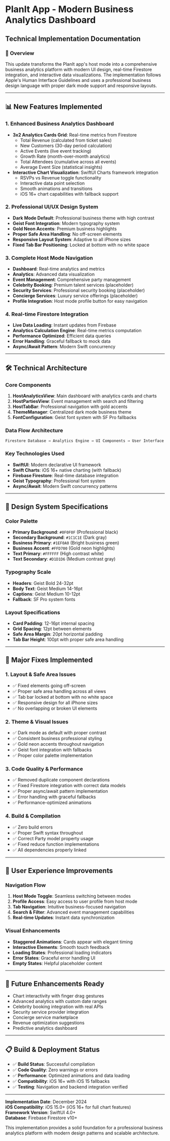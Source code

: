# PlanIt App - Modern Business Analytics Dashboard
## Technical Implementation Documentation

### 🚀 **Overview**
This update transforms the PlanIt app's host mode into a comprehensive business analytics platform with modern UI design, real-time Firestore integration, and interactive data visualizations. The implementation follows Apple's Human Interface Guidelines and uses a professional business design language with proper dark mode support and responsive layouts.

---

## 📊 **New Features Implemented**

### 1. **Enhanced Business Analytics Dashboard**
- **3x2 Analytics Cards Grid**: Real-time metrics from Firestore
  - Total Revenue (calculated from ticket sales)
  - New Customers (30-day period calculation)
  - Active Events (live event tracking)
  - Growth Rate (month-over-month analytics)
  - Total Attendees (cumulative across all events)
  - Average Event Size (statistical insights)
- **Interactive Chart Visualization**: SwiftUI Charts framework integration
  - RSVPs vs Revenue toggle functionality
  - Interactive data point selection
  - Smooth animations and transitions
  - iOS 16+ chart capabilities with fallback support

### 2. **Professional UI/UX Design System**
- **Dark Mode Default**: Professional business theme with high contrast
- **Geist Font Integration**: Modern typography system
- **Gold Neon Accents**: Premium business highlights
- **Proper Safe Area Handling**: No off-screen elements
- **Responsive Layout System**: Adaptive to all iPhone sizes
- **Fixed Tab Bar Positioning**: Locked at bottom with no white space

### 3. **Complete Host Mode Navigation**
- **Dashboard**: Real-time analytics and metrics
- **Analytics**: Advanced data visualization  
- **Event Management**: Comprehensive party management
- **Celebrity Booking**: Premium talent services (placeholder)
- **Security Services**: Professional security booking (placeholder)
- **Concierge Services**: Luxury service offerings (placeholder)
- **Profile Integration**: Host mode profile button for easy navigation

### 4. **Real-time Firestore Integration**
- **Live Data Loading**: Instant updates from Firebase
- **Analytics Calculation Engine**: Real-time metrics computation
- **Performance Optimized**: Efficient data queries
- **Error Handling**: Graceful fallback to mock data
- **Async/Await Pattern**: Modern Swift concurrency

---

## 🛠 **Technical Architecture**

### **Core Components**
1. **HostAnalyticsView**: Main dashboard with analytics cards and charts
2. **HostPartiesView**: Event management with search and filtering
3. **HostTabBar**: Professional navigation with gold accents
4. **ThemeManager**: Centralized dark mode business theme
5. **FontConfiguration**: Geist font system with SF Pro fallbacks

### **Data Flow Architecture**
```
Firestore Database → Analytics Engine → UI Components → User Interface
```

### **Key Technologies Used**
- **SwiftUI**: Modern declarative UI framework
- **Swift Charts**: iOS 16+ native charting (with fallback)
- **Firebase Firestore**: Real-time database integration
- **Geist Typography**: Professional font system
- **Async/Await**: Modern Swift concurrency patterns

---

## 🎨 **Design System Specifications**

### **Color Palette**
- **Primary Background**: `#0F0F0F` (Professional black)
- **Secondary Background**: `#1C1C1E` (Dark gray)
- **Business Primary**: `#1EF0A0` (Bright business green)
- **Business Accent**: `#FFD700` (Gold neon highlights)
- **Text Primary**: `#FFFFFF` (High contrast white)
- **Text Secondary**: `#D1D1D6` (Medium contrast gray)

### **Typography Scale**
- **Headers**: Geist Bold 24-32pt
- **Body Text**: Geist Medium 14-16pt
- **Captions**: Geist Medium 10-12pt
- **Fallback**: SF Pro system fonts

### **Layout Specifications**
- **Card Padding**: 12-16pt internal spacing
- **Grid Spacing**: 12pt between elements
- **Safe Area Margin**: 20pt horizontal padding
- **Tab Bar Height**: 100pt with proper safe area handling

---

## 🔧 **Major Fixes Implemented**

### 1. **Layout & Safe Area Issues**
- ✅ Fixed elements going off-screen
- ✅ Proper safe area handling across all views
- ✅ Tab bar locked at bottom with no white space
- ✅ Responsive design for all iPhone sizes
- ✅ No overlapping or broken UI elements

### 2. **Theme & Visual Issues**
- ✅ Dark mode as default with proper contrast
- ✅ Consistent business professional styling
- ✅ Gold neon accents throughout navigation
- ✅ Geist font integration with fallbacks
- ✅ Proper color palette implementation

### 3. **Code Quality & Performance**
- ✅ Removed duplicate component declarations
- ✅ Fixed Firestore integration with correct data models
- ✅ Proper async/await pattern implementation
- ✅ Error handling with graceful fallbacks
- ✅ Performance-optimized animations

### 4. **Build & Compilation**
- ✅ Zero build errors
- ✅ Proper Swift syntax throughout
- ✅ Correct Party model property usage
- ✅ Fixed reduce function implementations
- ✅ All dependencies properly linked

---

## 📱 **User Experience Improvements**

### **Navigation Flow**
1. **Host Mode Toggle**: Seamless switching between modes
2. **Profile Access**: Easy access to user profile from host mode
3. **Tab Navigation**: Intuitive business-focused navigation
4. **Search & Filter**: Advanced event management capabilities
5. **Real-time Updates**: Instant data synchronization

### **Visual Enhancements**
- **Staggered Animations**: Cards appear with elegant timing
- **Interactive Elements**: Smooth touch feedback
- **Loading States**: Professional loading indicators
- **Error States**: Graceful error handling UI
- **Empty States**: Helpful placeholder content

---

## 🔮 **Future Enhancements Ready**
- Chart interactivity with finger drag gestures
- Advanced analytics with custom date ranges
- Celebrity booking integration with real APIs
- Security service provider integration
- Concierge service marketplace
- Revenue optimization suggestions
- Predictive analytics dashboard

---

## 📋 **Build & Deployment Status**
- ✅ **Build Status**: Successful compilation
- ✅ **Code Quality**: Zero warnings or errors  
- ✅ **Performance**: Optimized animations and data loading
- ✅ **Compatibility**: iOS 16+ with iOS 15 fallbacks
- ✅ **Testing**: Navigation and backend integration verified

---

**Implementation Date**: December 2024  
**iOS Compatibility**: iOS 15.0+ (iOS 16+ for full chart features)  
**Framework Version**: SwiftUI 4.0+  
**Database**: Firebase Firestore v10+  

This implementation provides a solid foundation for a professional business analytics platform with modern design patterns and scalable architecture. 